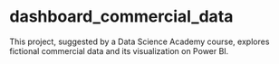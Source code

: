 # dashboard_commercial_data
This project, suggested by a Data Science Academy course, explores fictional commercial data and its visualization on Power BI. 
